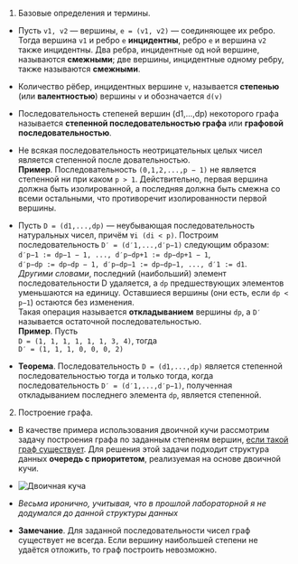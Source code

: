 1. Базовые определения и термины.  

* Пусть ```v1, v2``` — вершины, ```e = (v1, v2)``` — соединяющее их ребро. Тогда вершина ```v1``` и ребро ```e``` **инцидентны**, ребро ```e``` и вершина ```v2``` также инцидентны. Два ребра, инцидентные од
ной вершине, называются **смежными**; две вершины, инцидентные одному ребру, также называются **смежными**.

* Количество рёбер, инцидентных вершине ```v```, называется **степенью** (или **валентностью**)
вершины ```v``` и обозначается ```d(v)```

* Последовательность степеней вершин (d1,...,dp) некоторого графа называется **степенной последовательностью графа** или **графовой последовательностью**.

* Не всякая последовательность неотрицательных целых чисел является степенной после
довательностью.  
**Пример**. Последовательность ```(0,1,2,...,p − 1)``` не является степенной ни при каком
```p > 1```. Действительно, первая вершина должна быть изолированной, а последняя должна быть смежна со всеми остальными, что противоречит изолированности первой вершины.

* Пусть ```D = (d1,...,dp)``` — неубывающая последовательность натуральных чисел, причём ```∀i (di < p)```. Построим последовательность ```D′ = (d′1,...,d′p−1)``` следующим образом:  
```d′p−1 := dp−1 − 1, ..., d′p−dp+1 := dp−dp+1 − 1```,  
```d′p−dp := dp−dp − 1, d′p−dp−1 := dp−dp−1, ..., d′1 := d1```.  
*Другими словами*, последний (наибольший) элемент последовательности D удаляется, а ```dp``` предшествующих элементов уменьшаются на единицу. Оставшиеся вершины (они есть, если ```dp < p−1```) остаются без изменения.  
Такая операция называется **откладыванием** вершины ```dp```, а ```D′``` называется остаточной последовательностью.  
**Пример**. Пусть  
```D = (1, 1, 1, 1, 1, 1, 3, 4)```, тогда  
```D′ = (1, 1, 1, 0, 0, 0, 2)```

* **Теорема**. Последовательность ```D = (d1,...,dp)``` является степенной последовательностью тогда и только тогда, когда последовательность ```D′ = (d′1,...,d′p−1)```, полученная откладыванием последнего элемента ```dp```, является степенной.

2. Построение графа.  

* В качестве примера использования двоичной кучи рассмотрим задачу построения графа по заданным степеням вершин, <u>если такой граф существует</u>. Для решения этой задачи подходит структура данных **очередь с приоритетом**, реализуемая на основе двоичной кучи.

* ![Двоичная куча](image-2.png)

* *Весьма иронично, учитывая, что в прошлой лабораторной я не додумался до данной структуры данных*

* **Замечание**. Для заданной последовательности чисел граф существует не всегда. Если вершину наибольшей степени не удаётся отложить, то граф построить невозможно.
